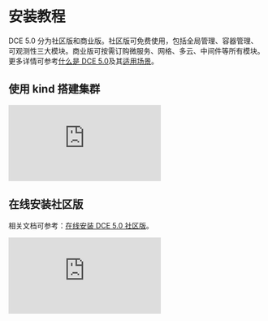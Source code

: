 # 安装教程

DCE 5.0 分为社区版和商业版。社区版可免费使用，包括全局管理、容器管理、可观测性三大模块。商业版可按需订购微服务、网格、多云、中间件等所有模块。更多详情可参考[什么是 DCE 5.0](../dce/what-is-dce.md)及其[适用场景](../dce/scenario.md)。

## 使用 kind 搭建集群

<div class="responsive-video-container">
<iframe src="https://harbor-test2.cn-sh2.ufileos.com/docs/videos/kind-cluster.mp4" scrolling="no" border="0" frameborder="no" framespacing="0" allowfullscreen="true"> </iframe>
</div>

## 在线安装社区版

相关文档可参考：[在线安装 DCE 5.0 社区版](../install/intro.md#_2)。

<div class="responsive-video-container">
<iframe src="https://harbor-test2.cn-sh2.ufileos.com/docs/videos/online-install-community.mp4" scrolling="no" border="0" frameborder="no" framespacing="0" allowfullscreen="true"> </iframe>
</div>

<!--
### 离线安装社区版

相关文档可参考：[在线安装 DCE 5.0 社区版](../install/community/k8s/online.md)。

### 离线安装商业版

相关文档可参考：[在线安装 DCE 5.0 社区版](../install/community/k8s/online.md)。

## 第三步：正版授权与激活

相关文档可参考：[在线安装 DCE 5.0 社区版](../install/community/k8s/online.md)。
-->